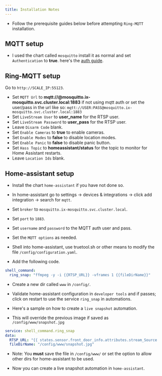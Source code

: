 ```yaml
---
title: Installation Notes
---
```


- Follow the prerequisite guides below before attempting `Ring-MQTT` installation.

## MQTT setup

- I used the chart called `mosquitto` install it as normal and set `Authentication` to **true**. here's the [auth guide](/charts/stable/mosquitto/setup-guide).

## Ring-MQTT setup

Go to `http://SCALE_IP:55123`.

- Set `MQTT Url` to **mqtt://@mosquitto.ix-mosquitto.svc.cluster.local:1883** if not using mqtt auth or set the user/pass in the url like so: `mqtt://USER:PASS@mosquitto.ix-mosquitto.svc.cluster.local:1883`
- Set `LiveStream User` to **user_name** for the RTSP user.
- Set `LiveStream Password` to **user_pass** for the RTSP user.
- Leave `Disarm Code` blank.
- Set `Enable Cameras` to **true** to enable cameras.
- Set `Enable Modes` to **false** to disable location modes.
- Set `Enable Panic` to **false** to disable panic button.
- Set `Hass Topic` to **homeassistant/status** for the topic to monitor for Home Assistant restarts.
- Leave `Location Ids` blank.

## Home-assistant setup

- Install the chart `home-assistant` if you have not done so.

- In home-assistant go to settings -> devices & integrations -> click add integration -> search for `mqtt`.

- Set `broker` to `mosquitto.ix-mosquitto.svc.cluster.local`.
- Set `port` to `1883`.
- Set `username` and `password` to the MQTT auth user and pass.
- Set the `MQTT options` as needed.

- Shell into home-assistant, use truetool.sh or other means to modify the file `/config/configuration.yaml`.

- Add the following code.

```yaml
shell_command:
  ring_snap: "ffmpeg -y -i {{RTSP_URL}} -vframes 1 {{fileDirName}}"
```

- Create a new dir called `www` in `/config/`.
- Validate home-assistant configuration in `developer tools` and if passes; click on restart to use the service `ring_snap` in automations.

- Here's a sample on how to create a `live snapshot` automation.
- This will override the previous image if saved as `/config/www/snapshot.jpg`

```yaml
service: shell_command.ring_snap
data:
  RTSP_URL: "{{ states.sensor.front_door_info.attributes.stream_Source }}"
  fileDirName: "/config/www/snapshot.jpg"
```

- Note: You **must** save the file in `/config/www/` or set the option to allow other dirs for home-assistant to be used.

- Now you can create a live snapshot automation in `home-assistant`.
